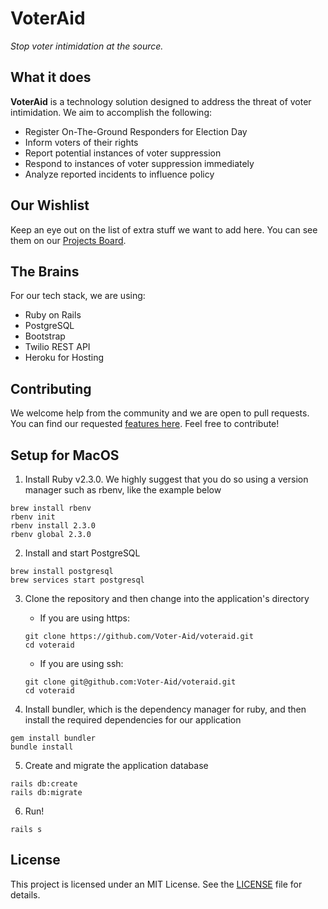 # VoterAid

*Stop voter intimidation at the source.*

## What it does

**VoterAid** is a technology solution designed to address the threat of voter intimidation. We aim to accomplish the following:

- Register On-The-Ground Responders for Election Day
- Inform voters of their rights
- Report potential instances of voter suppression
- Respond to instances of voter suppression immediately
- Analyze reported incidents to influence policy

## Our Wishlist

Keep an eye out on the list of extra stuff we want to add here. You can see them on our [Projects Board](https://github.com/Voter-Aid/voteraid/projects/2).

## The Brains

For our tech stack, we are using:
- Ruby on Rails
- PostgreSQL
- Bootstrap
- Twilio REST API
- Heroku for Hosting

## Contributing

We welcome help from the community and we are open to pull requests. You can find our requested [features here](https://github.com/Voter-Aid/voteraid/projects/2). Feel free to contribute!

## Setup for MacOS
1. Install Ruby v2.3.0. We highly suggest that you do so using a version manager such as rbenv, like the example below
```
brew install rbenv
rbenv init
rbenv install 2.3.0
rbenv global 2.3.0
```

2. Install and start PostgreSQL
```
brew install postgresql
brew services start postgresql
```

3. Clone the repository and then change into the application's directory
    - If you are using https:
    ```
    git clone https://github.com/Voter-Aid/voteraid.git
    cd voteraid
    ```
    - If you are using ssh:
    ```
    git clone git@github.com:Voter-Aid/voteraid.git
    cd voteraid
    ```

4. Install bundler, which is the dependency manager for ruby, and then install the required dependencies for our application
```
gem install bundler
bundle install
```

5. Create and migrate the application database
```
rails db:create
rails db:migrate
```

6. Run!
```
rails s
```

## License
This project is licensed under an MIT License. See the [LICENSE](LICENSE.txt) file for details.
